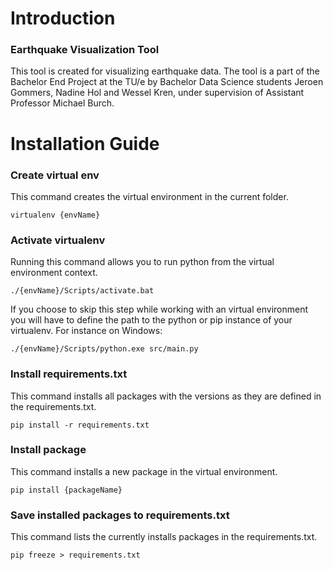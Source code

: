 # Introduction

### Earthquake Visualization Tool

This tool is created for visualizing earthquake data. The tool is a part of the Bachelor End Project at the TU/e by Bachelor Data Science students Jeroen Gommers, Nadine Hol and Wessel Kren, under supervision of Assistant Professor Michael Burch.

# Installation Guide

### Create virtual env

This command creates the virtual environment in the current folder.

```
virtualenv {envName}
```

### Activate virtualenv

Running this command allows you to run python from the virtual environment context.

```
./{envName}/Scripts/activate.bat
```

If you choose to skip this step while working with an virtual environment you will have to define the path to the python or pip instance of your virtualenv. For instance on Windows:

```
./{envName}/Scripts/python.exe src/main.py
```

### Install requirements.txt

This command installs all packages with the versions as they are defined in the requirements.txt.

```
pip install -r requirements.txt
```

### Install package

This command installs a new package in the virtual environment.

```
pip install {packageName}
```

### Save installed packages to requirements.txt

This command lists the currently installs packages in the requirements.txt.

```
pip freeze > requirements.txt
```
